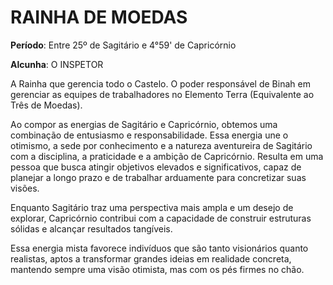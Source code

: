 # RAINHA DE MOEDAS

**Período**: Entre 25º de Sagitário e 4°59' de Capricórnio

**Alcunha**: O INSPETOR

A Rainha que gerencia todo o Castelo. O poder responsável de Binah em gerenciar as equipes de trabalhadores no Elemento Terra (Equivalente ao Três de Moedas).

Ao compor as energias de Sagitário e Capricórnio, obtemos uma combinação de entusiasmo e responsabilidade. Essa energia une o otimismo, a sede por conhecimento e a natureza aventureira de Sagitário com a disciplina, a praticidade e a ambição de Capricórnio. Resulta em uma pessoa que busca atingir objetivos elevados e significativos, capaz de planejar a longo prazo e de trabalhar arduamente para concretizar suas visões.

Enquanto Sagitário traz uma perspectiva mais ampla e um desejo de explorar, Capricórnio contribui com a capacidade de construir estruturas sólidas e alcançar resultados tangíveis.

Essa energia mista favorece indivíduos que são tanto visionários quanto realistas, aptos a transformar grandes ideias em realidade concreta, mantendo sempre uma visão otimista, mas com os pés firmes no chão. 